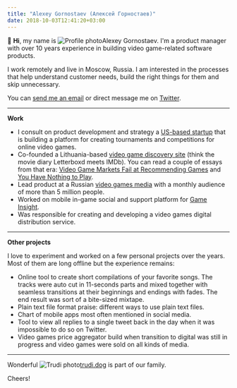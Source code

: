 ```yaml
---
title: "Alexey Gornostaev (Алексей Горностаев)"
date: 2018-10-03T12:41:20+03:00
---
```


👋 __Hi__, my name is ![Profile photo](/img/profile-photo.jpg)Alexey Gornostaev. I'm a product manager with over 10 years experience in building video game-related software products. 

I work remotely and live in Moscow, Russia. I am interested in the processes that help understand customer needs,  build the right things for them and skip unnecessary.

You can [send me an email](mailto:me@alexey.is) or direct message me on [Twitter](ttps://twitter.com/#!/accujazz).

---

__Work__

- I consult on product development and strategy a [US-based startup](https://gather.gg) that is building a platform for creating tournaments and competitions for online video games.
- Co-founded a Lithuania-based [video game discovery site](https://rawg.io/) (think the movie diary Letterboxd meets IMDb). You can read a couple of essays from that era: [Video Game Markets Fail at Recommending Games](/posts/video-game-markets-fail-at-recommending-games/) and [You Have Nothing to Play](/posts/you-have-nothing-to-play/).
- Lead product at a Russian [video games media](https://kanobu.ru/) with a monthly audience of more than 5 million people.
- Worked on mobile in-game social and support platform for [Game Insight](https://www.game-insight.com/en).
- Was responsible for creating and developing a video games digital distribution service.

---

__Other projects__

I love to experiment and worked on a few personal projects over the years. Most of them are long offline but the experience remains:

- Online tool to create short compilations of your favorite songs. The tracks were auto cut in 11-seconds parts and mixed together with seamless transitions at their beginnings and endings with fades. The end result was sort of a bite-sized mixtape.
- Plain text file format praise: different ways to use plain text files.
- Chart of mobile apps most often mentioned in social media.
- Tool to view all replies to a single tweet back in the day when it was impossible to do so on Twitter.
- Video games price aggregator build when transition to digital was still in progress and video games were sold on all kinds of media.

---

Wonderful ![Trudi photo](/img/trudi.jpg)[trudi.dog](http://trudi.dog) is part of our family.

Cheers!
